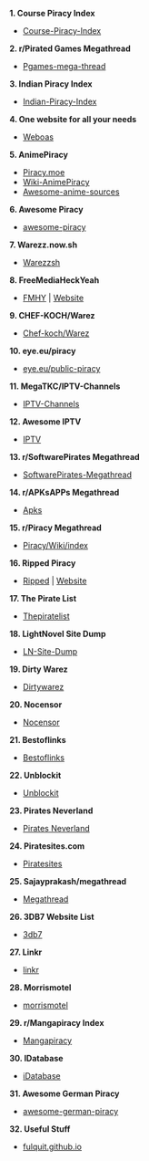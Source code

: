 **1. Course Piracy Index**
* [Course-Piracy-Index](https://github.com/ItIsMeCall911/Course-Piracy-Index)

**2. r/Pirated Games Megathread**
* [Pgames-mega-thread](https://rentry.org/pgames-mega-thread)

**3. Indian Piracy Index**
* [Indian-Piracy-Index](https://github.com/anymeofu/Indian-Piracy-Index)

**4. One website for all your needs**
* [Weboas](https://weboas.is/)

**5. AnimePiracy**

* [Piracy.moe](https://piracy.moe/)
* [Wiki-AnimePiracy](https://wiki.piracy.moe/)
* [Awesome-anime-sources](https://github.com/anshumanv/awesome-anime-sources)

**6. Awesome Piracy**
* [awesome-piracy](https://github.com/Igglybuff/awesome-piracy/)

**7. Warezz.now.sh**
* [Warezzsh](https://piracy.vercel.app/)

**8. FreeMediaHeckYeah**
* [FMHY](https://www.reddit.com/r/FREEMEDIAHECKYEAH/wiki/index) | [Website](https://fmhy.tk/)

**9. CHEF-KOCH/Warez**
* [Chef-koch/Warez](https://libraries.io/github/CHEF-KOCH/Warez)

**10. eye.eu/piracy**
* [eye.eu/public-piracy](https://the-eye.eu/public/Piracy/)

**11. MegaTKC/IPTV-Channels**
* [IPTV-Channels](https://github.com/MegaTKC/IPTV-Channels)

**12. Awesome IPTV**
* [IPTV](https://github.com/iptv-org/iptv)

**13. r/SoftwarePirates Megathread**
* [SoftwarePirates-Megathread](https://rentry.org/SoftwarePirates-Megathread)

**14. r/APKsAPPs Megathread**
* [Apks](https://apksapps.notion.site/096ef38f452342ba99b4e1509a449729?v=9970360b443643789c333bd2c7180009)

**15. r/Piracy Megathread**
* [Piracy/Wiki/index](https://www.reddit.com/r/Piracy/wiki/index)

**16. Ripped Piracy**
* [Ripped](https://github.com/rippedpiracy/docs) | [Website](https://ripped.guidehttps://ripped.guide)

**17. The Pirate List**
* [Thepiratelist](https://thepiratelist.com/)

**18. LightNovel Site Dump**
* [LN-Site-Dump](https://docs.google.com/spreadsheets/d/1KGPLcSikfMgjtL7u8e2eiMQwDIgoAefOZsVrEzN9MQw/htmlview)

**19. Dirty Warez**
* [Dirtywarez](https://dirtywarez.org/)

**20. Nocensor**
* [Nocensor](https://nocensor.biz/)

**21. Bestoflinks**
* [Bestoflinks](http://bestoflinks.synology.me/)

**22. Unblockit**
* [Unblockit](https://unblockit.bz/)

**23. Pirates Neverland**
* [Pirates Neverland](http://www.neverland.ws/index.html)

**24. Piratesites.com**
* [Piratesites](https://web.archive.org/web/20200317192929/https://piratesites.com/)

**25. Sajayprakash/megathread**
* [Megathread](https://github.com/sajayprakash/megathread)

**26. 3DB7 Website List**
* [3db7](https://3db7.xyz/stream/website)

**27. Linkr**
* [linkr](https://www.linkr.top/)

**28. Morrismotel**
* [morrismotel](https://morrismotel.com/)

**29. r/Mangapiracy Index**
* [Mangapiracy](https://www.reddit.com/r/mangapiracy/about/)

**30. IDatabase**
* [iDatabase](https://telegra.ph/Resources-11-28)

**31. Awesome German Piracy**
* [awesome-german-piracy](https://github.com/SeppPenner/awesome-german-piracy)

**32. Useful Stuff**
* [fulquit.github.io](https://github.com/fulquit/fulquit.github.io)
